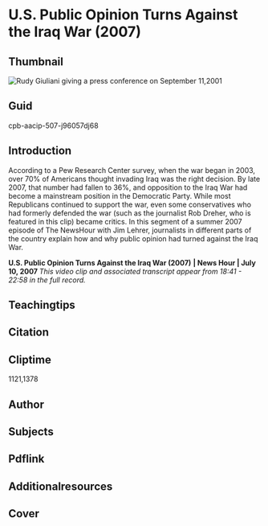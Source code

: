 # U.S. Public Opinion Turns Against the Iraq War (2007)

## Thumbnail

![Rudy Giuliani giving a press conference on September 11,2001](https://s3.amazonaws.com/americanarchive.org/primary_source_sets/1_Feminism.jpg "Rudy Giuliani giving a press conference on September 11,2001")


## Guid
cpb-aacip-507-j96057dj68

## Introduction

According to a Pew Research Center survey, when the war began in 2003, over 70% of Americans thought invading Iraq was the right decision. By late 2007, that number had fallen to 36%, and opposition to the Iraq War had become a mainstream position in the Democratic Party. While most Republicans continued to support the war, even some conservatives who had formerly defended the war (such as the journalist Rob Dreher, who is featured in this clip) became critics. In this segment of a summer 2007 episode of The NewsHour with Jim Lehrer, journalists in different parts of the country explain how and why public opinion had turned against the Iraq War.

<b>U.S. Public Opinion Turns Against the Iraq War (2007)</b>
<b>| News Hour | July 10, 2007 </b>
<i>This video clip and associated transcript appear from 18:41 - 22:58 in the full record.</i>

## Teachingtips

## Citation

## Cliptime

1121,1378

## Author
## Subjects
## Pdflink
## Additionalresources
## Cover

